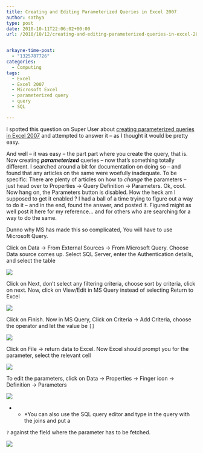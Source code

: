 ```yaml
---
title: Creating and Editing Parameterized Queries in Excel 2007
author: sathya
type: post
date: 2010-10-11T22:06:02+00:00
url: /2010/10/12/creating-and-editing-parameterized-queries-in-excel-2007/


arkayne-time-post:
  - "1325787726"
categories:
  - Computing
tags:
  - Excel
  - Excel 2007
  - Microsoft Excel
  - parameterized query
  - query
  - SQL

---
```

I spotted this question on Super User about <a href="http://superuser.com/q/197453/4377" target="_blank">creating parameterized queries in Excel 2007</a> and attempted to answer it &#8211; as I thought it would be pretty easy.

And well &#8211; it was easy &#8211; the part part where you create the query, that is. Now creating _**parameterized**_ queries &#8211; now that&#8217;s something totally different. I searched around a bit for documentation on doing so &#8211; and found that any articles on the same were woefully inadequate. To be specific: There are plenty of articles on how to _change_ the parameters &#8211; just head over to Properties -> Query Definition -> Parameters. Ok, cool. Now hang on, the Parameters button is disabled. How the heck am I supposed to get it enabled ? I had a ball of a time trying to figure out a way to do it &#8211; and in the end, found the answer, and posted it. Figured might as well post it here for my reference&#8230; and for others who are searching for a way to do the same.

<!--more-->

Dunno why MS has made this so complicated, You will have to use Microsoft Query.

Click on Data -> From External Sources -> From Microsoft Query. Choose Data source comes up. Select SQL Server, enter the Authentication details, and select the table

![][1] 

Click on Next, don&#8217;t select any filtering criteria, choose sort by criteria, click on next. Now, click on View/Edit in MS Query instead of selecting Return to Excel

![][2] 

Click on Finish. Now in MS Query, Click on Criteria -> Add Criteria, choose the operator and let the value be `[]`

![][3] 

Click on File -> return data to Excel. Now Excel should prompt you for the parameter, select the relevant cell

![][4] 

To edit the parameters, click on Data -> Properties -> Finger icon -> Definition -> Parameters

![][5] 

* * *You can also use the SQL query editor and type in the query with the joins and put a 

`?` against the field where the parameter has to be fetched.</p> 

![][6]

 [1]: http://i.imgur.com/xgNTl.jpg
 [2]: http://i.imgur.com/UfJ1F.png
 [3]: http://i.imgur.com/TnJoi.png
 [4]: http://i.imgur.com/a2l5C.png
 [5]: http://i.imgur.com/XXhfs.png
 [6]: http://i.imgur.com/NgXxc.png
